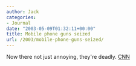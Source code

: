 ```yaml
---
author: Jack
categories:
- Journal
date: "2003-05-09T01:32:11+00:00"
title: Mobile phone guns seized
url: /2003/mobile-phone-guns-seized/
---
```


Now there not just annoying, they're deadly. [CNN][1]

 [1]: http://www.cnn.com/2003/TECH/ptech/02/07/france.guns.reut/index.html